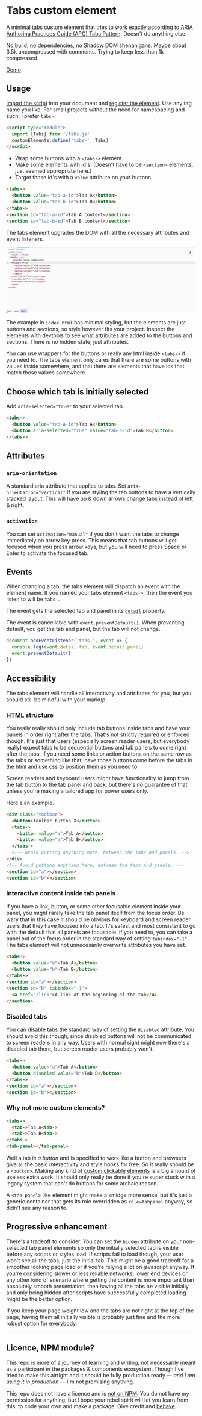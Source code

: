 # Tabs custom element

A minimal tabs custom element that tries to work exactly according to [ARIA Authoring Practices Guide (APG) Tabs Pattern](https://www.w3.org/WAI/ARIA/apg/patterns/tabs/). Doesn't do anything else.

No build, no dependencies, no Shadow DOM shenanigans. Maybe about 3.5k uncompressed with comments. Trying to keep less than 1k compressed.

[Demo](https://sakamies.github.io/tabs-customelement/)

## Usage

[Import the script](https://developer.mozilla.org/en-US/docs/Web/JavaScript/Reference/Statements/import) into your document and [register the element](https://developer.mozilla.org/en-US/docs/Web/API/Web_components/Using_custom_elements#registering_a_custom_element). Use any tag name you like. For small projects without the need for namespacing and such, I prefer `tabs-`.

```html
<script type="module">
  import {Tabs} from '/tabs.js'
  customElements.define('tabs-', Tabs)
</script>
```

- Wrap some buttons with a `<tabs->` element.
- Make some elements with id's. (Doesn't have to be `<section>` elements, just seemed appropriate here.)
- Target those id's with a `value` attribute on your buttons.

```html
<tabs->
  <button value="tab-a-id">Tab A</button>
  <button value="tab-b-id">Tab B</button>
</tabs->
<section id="tab-a-id">Tab A content</section>
<section id="tab-b-id">Tab B content</section>
```

The tabs element upgrades the DOM with all the necessary attributes and event listeners.

![Example screen recording of attributes being populated to the dom.](upgrade.gif)

The example in `index.html` has minimal styling, but the elements are just buttons and sections, so style however fits your project. Inspect the elements with devtools to see what attributes are added to the buttons and sections. There is no hidden state, just attributes.

You can use wrappers for the buttons or really any html inside `<tabs->` if you need to. The tabs element only cares that there are some buttons with values inside somewhere, and that there are elements that have ids that match those values somewhere.

## Choose which tab is initially selected

Add `aria-selected="true"` to your selected tab.

```html
<tabs->
  <button value="tab-a-id">Tab A</button>
  <button aria-selected="true" value="tab-b-id">Tab B</button>
</tabs->
```

## Attributes

### `aria-orientation`

A standard aria attribute that applies to tabs. Set `aria-orientation="vertical"` if you are styling the tab buttons to have a vertically stacked layout. This will have up & down arrows change tabs instead of left & right.

### `activation`

You can set `activation="manual"` if you don't want the tabs to change immediately on arrow key press. This means that tab buttons will get focused when you press arrow keys, but you will need to press Space or Enter to activate the focused tab.

## Events

When changing a tab, the tabs element will dispatch an event with the element name. If you named your tabs element `<tabs->`, then the event you listen to will be `tabs-`.

The event gets the selected tab and panel in its [`detail`](https://developer.mozilla.org/en-US/docs/Web/API/CustomEvent/detail) property.

The event is cancellable with `event.preventDefault()`. When preventing default, you get the tab and panel, but the tab will not change.

```js
document.addEventListener('tabs-', event => {
  console.log(event.detail.tab, event.detail.panel)
  event.preventDefault()
})
````

## Accessibility

The tabs element will handle all interactivity and attributes for you, but you should still be mindful with your markup.

### HTML structure

You really really should only include tab buttons inside tabs and have your panels in order right after the tabs. That's not strictly required or enforced though. It's just that users (especially screen reader users, but everybody really) expect tabs to be sequential buttons and tab panels to come right after the tabs. If you need some links or action buttons on the same row as the tabs or something like that, have those buttons come before the tabs in the html and use css to position them as you need to.

Screen readers and keyboard users might have functionality to jump from the tab button to the tab panel and back, but there's no guarantee of that unless you're making a tailored app for power users only.

Here's an example.

```html
<div class="toolbar">
  <button>Toolbar button X</button>
  <tabs->
    <button value="a">Tab A</button>
    <button value="a">Tab B</button>
  </tabs->
  <!-- Avoid putting anything here, between the tabs and panels. -->
</div>
<!-- Avoid putting anything here, between the tabs and panels. -->
<section id="a"></section>
<section id="b"></section>
```

### Interactive content inside tab panels

If you have a link, button, or some other focusable element inside your panel, you might rarely take the tab panel itself from the focus order. Be wary that in this case it should be obvious for keyboard and screen reader users that they have focused into a tab. It's safest and most consistent to go with the default that all panels are focusable. If you need to, you can take a panel out of the focus order in the standard way of setting `tabindex="-1"`. The tabs element will not unnecesarily overwrite attributes you have set.

```html
<tabs->
  <button value="a">Tab A</button>
  <button value="b">Tab B</button>
</tabs->
<section id="a"></section>
<section id="b" tabindex="-1">
  <a href="/link">A link at the beginning of the tab</a>
</section>
```

### Disabled tabs

You can disable tabs the standard way of setting the `disabled` attribute. You should avoid this though, since disabled buttons will not be communicated to screen readers in any way. Users with normal sight might now there's a disabled tab there, but screen reader users probably won't.

```html
<tabs->
  <button value="a">Tab A</button>
  <button disabled value="b">Tab B</button>
</tabs->
<section id="a"></section>
<section id="b"></section>
```

### Why not more custom elements?

```html
<tabs->
  <tab->Tab A<tab->
  <tab->Tab B<tab->
</tabs->
<tab-panel></tab-panel>
```

Well a tab _is a button_ and is specified to work like a button and browsers give all the basic interactivity and style hooks for free. So it really should be a `<button>`. Making any kind of [custom clickable elements](https://www.deque.com/blog/accessible-aria-buttons/) is a big amount of useless extra work. It should only really be done if you're super stuck with a legacy system that can't do buttons for some archaic reason.

A `<tab-panel>` like element might make a smidge more sense, but it's just a generic container that gets its role overridden as `role=tabpanel` anyway, so didn't see any reason to.

## Progressive enhancement

There's a tradeoff to consider. You can set the `hidden` attribute on your non-selected tab panel elements so only the initially selected tab is visible before any scripts or styles load. If scripts fail to load though, your user won't see all the tabs, just the initial tab. This might be a good tradeoff for a smoother looking page load or if you're relying a lot on javascript anyway. If you're considering slower or less reliable networks, lower end devices or any other kind of scenario where getting the content is more important than absolutely smooth presentation, then having all the tabs be visible initially and only being hidden after scripts have successfully completed loading might be the better option.

If you keep your page weight low and the tabs are not right at the top of the page, having them all initially visible is probably just fine and the more robust option for everybody.

----

## Licence, NPM module?

This repo is more of a journey of learning and writing, not necessarily meant as a participant in the packages & components ecosystem. Though I've tried to make this airtight and it should be fully production ready — *and I am using it in production* — I'm not promising anything.

This repo does not have a licence and is [not on NPM](https://htmx.org/essays/vendoring/). You do not have my permission for anything, but I hope your rebel spirit will let you learn from this, to code your own and make a package. Give credit and [behave](https://www.contributor-covenant.org).